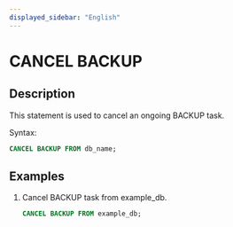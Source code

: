 ```yaml
---
displayed_sidebar: "English"
---
```


# CANCEL BACKUP

## Description

This statement is used to cancel an ongoing BACKUP task.

Syntax:

```sql
CANCEL BACKUP FROM db_name;
```

## Examples

1. Cancel BACKUP task from example_db.

    ```sql
    CANCEL BACKUP FROM example_db;
    ```
